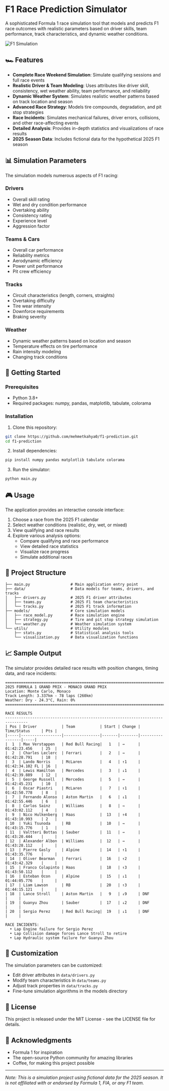 # F1 Race Prediction Simulator

A sophisticated Formula 1 race simulation tool that models and predicts F1 race outcomes with realistic parameters based on driver skills, team performance, track characteristics, and dynamic weather conditions.

![F1 Simulation](https://raw.githubusercontent.com/mehmetkahya0/f1-prediction/main/race_progress.png)

## 🏎️ Features

- **Complete Race Weekend Simulation**: Simulate qualifying sessions and full race events
- **Realistic Driver & Team Modeling**: Uses attributes like driver skill, consistency, wet weather ability, team performance, and reliability
- **Dynamic Weather System**: Simulates realistic weather patterns based on track location and season
- **Advanced Race Strategy**: Models tire compounds, degradation, and pit stop strategies
- **Race Incidents**: Simulates mechanical failures, driver errors, collisions, and other race-affecting events
- **Detailed Analysis**: Provides in-depth statistics and visualizations of race results
- **2025 Season Data**: Includes fictional data for the hypothetical 2025 F1 season

## 📊 Simulation Parameters

The simulation models numerous aspects of F1 racing:

### Drivers
- Overall skill rating
- Wet and dry condition performance
- Overtaking ability
- Consistency rating
- Experience level
- Aggression factor

### Teams & Cars
- Overall car performance
- Reliability metrics
- Aerodynamic efficiency
- Power unit performance
- Pit crew efficiency

### Tracks
- Circuit characteristics (length, corners, straights)
- Overtaking difficulty
- Tire wear intensity
- Downforce requirements
- Braking severity

### Weather
- Dynamic weather patterns based on location and season
- Temperature effects on tire performance
- Rain intensity modeling
- Changing track conditions

## 🚀 Getting Started

### Prerequisites

- Python 3.8+
- Required packages: numpy, pandas, matplotlib, tabulate, colorama

### Installation

1. Clone this repository:
```bash
git clone https://github.com/mehmetkahya0/f1-prediction.git
cd f1-prediction
```

2. Install dependencies:
```bash
pip install numpy pandas matplotlib tabulate colorama
```

3. Run the simulator:
```bash
python main.py
```

## 🎮 Usage

The application provides an interactive console interface:

1. Choose a race from the 2025 F1 calendar
2. Select weather conditions (realistic, dry, wet, or mixed)
3. View qualifying and race results
4. Explore various analysis options:
   - Compare qualifying and race performance
   - View detailed race statistics
   - Visualize race progress
   - Simulate additional races

## 📂 Project Structure

```
├── main.py                  # Main application entry point
├── data/                    # Data models for teams, drivers, and tracks
│   ├── drivers.py           # 2025 F1 driver attributes
│   ├── teams.py             # 2025 F1 team characteristics
│   └── tracks.py            # 2025 F1 track information
├── models/                  # Core simulation models
│   ├── race_model.py        # Race simulation engine
│   ├── strategy.py          # Tire and pit stop strategy simulation
│   └── weather.py           # Weather simulation system
└── utils/                   # Utility modules
    ├── stats.py             # Statistical analysis tools
    └── visualization.py     # Data visualization functions
```

## 📈 Sample Output

The simulator provides detailed race results with position changes, timing data, and race incidents:

```
=================================================================================
2025 FORMULA 1 GRAND PRIX - MONACO GRAND PRIX
Location: Monte Carlo, Monaco
Track Length: 3.337km - 78 laps (260km)
Weather: Dry - 24.3°C, Rain: 0%
=================================================================================

RACE RESULTS
--------------------------------------------------------------------------------
| Pos | Driver           | Team           | Start | Change | Time/Status     | Pts |
|-----|------------------|----------------|-------|--------|-----------------|-----|
|  1  | Max Verstappen   | Red Bull Racing|   1   | →      | 01:42:23.456    | 25  |
|  2  | Charles Leclerc  | Ferrari        |   2   | →      | 01:42:28.791    | 18  |
|  3  | Lando Norris     | McLaren        |   4   | ↑1     | 01:42:34.102 FL | 16  |
|  4  | Lewis Hamilton   | Mercedes       |   3   | ↓1     | 01:42:39.889    | 12  |
|  5  | George Russell   | Mercedes       |   5   | →      | 01:42:45.231    | 10  |
|  6  | Oscar Piastri    | McLaren        |   7   | ↑1     | 01:42:50.778    | 8   |
|  7  | Fernando Alonso  | Aston Martin   |   6   | ↓1     | 01:42:55.446    | 6   |
|  8  | Carlos Sainz     | Williams       |   8   | →      | 01:43:02.112    | 4   |
|  9  | Nico Hulkenberg  | Haas           |  13   | ↑4     | 01:43:10.993    | 2   |
| 10  | Yuki Tsunoda     | RB             |  10   | →      | 01:43:15.776    | 1   |
| 11  | Valtteri Bottas  | Sauber         |  11   | →      | 01:43:20.444    |     |
| 12  | Alexander Albon  | Williams       |  12   | →      | 01:43:28.112    |     |
| 13  | Pierre Gasly     | Alpine         |  14   | ↑1     | 01:43:35.776    |     |
| 14  | Oliver Bearman   | Ferrari        |  16   | ↑2     | 01:43:42.329    |     |
| 15  | Franco Colapinto | Haas           |  18   | ↑3     | 01:43:50.112    |     |
| 16  | Esteban Ocon     | Alpine         |  15   | ↓1     | 01:44:05.776    |     |
| 17  | Liam Lawson      | RB             |  20   | ↑3     | 01:44:15.121    |     |
| 18  | Lance Stroll     | Aston Martin   |   9   | ↓9     | DNF             |     |
| 19  | Guanyu Zhou      | Sauber         |  17   | ↓2     | DNF             |     |
| 20  | Sergio Perez     | Red Bull Racing|  19   | ↓1     | DNF             |     |

RACE INCIDENTS:
  • Lap Engine failure for Sergio Perez
  • Lap Collision damage forces Lance Stroll to retire
  • Lap Hydraulic system failure for Guanyu Zhou
```

## 🔧 Customization

The simulation parameters can be customized:
- Edit driver attributes in `data/drivers.py`
- Modify team characteristics in `data/teams.py`
- Adjust track properties in `data/tracks.py`
- Fine-tune simulation algorithms in the models directory

## 📝 License

This project is released under the MIT License - see the LICENSE file for details.

## 🙏 Acknowledgments

- Formula 1 for inspiration
- The open-source Python community for amazing libraries
- Coffee, for making this project possible

---

*Note: This is a simulation project using fictional data for the 2025 season. It is not affiliated with or endorsed by Formula 1, FIA, or any F1 team.*